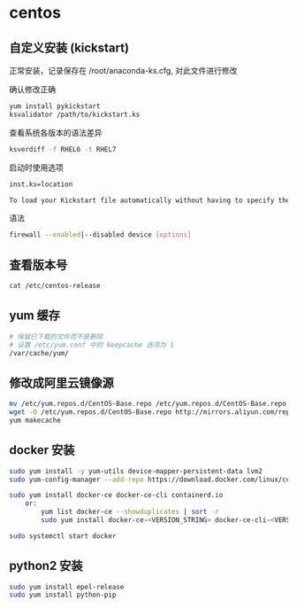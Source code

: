 # centos

## 自定义安装 (kickstart)

正常安装，记录保存在 /root/anaconda-ks.cfg, 对此文件进行修改

确认修改正确

```bash
yum install pykickstart
ksvalidator /path/to/kickstart.ks
```

查看系统各版本的语法差异

```bash
ksverdiff -f RHEL6 -t RHEL7
```

启动时使用选项

```bash
inst.ks=location

To load your Kickstart file automatically without having to specify the inst.ks= boot option, name the file ks.cfg and place it on a storage volume labeled OEMDRV.
```

语法

```bash
firewall --enabled|--disabled device [options]
```

## 查看版本号

```bash
cat /etc/centos-release
```

## yum 缓存

```bash
# 保留已下载的文件而不是删除
# 设置 /etc/yum.conf 中的 keepcache 选项为 1
/var/cache/yum/
```

## 修改成阿里云镜像源

```bash
mv /etc/yum.repos.d/CentOS-Base.repo /etc/yum.repos.d/CentOS-Base.repo.backup
wget -O /etc/yum.repos.d/CentOS-Base.repo http://mirrors.aliyun.com/repo/Centos-6.repo
yum makecache
```

## docker 安装

```bash
sudo yum install -y yum-utils device-mapper-persistent-data lvm2
sudo yum-config-manager --add-repo https://download.docker.com/linux/centos/docker-ce.repo

sudo yum install docker-ce docker-ce-cli containerd.io
    or:
        yum list docker-ce --showduplicates | sort -r
        sudo yum install docker-ce-<VERSION_STRING> docker-ce-cli-<VERSION_STRING> containerd.io

sudo systemctl start docker
```

## python2 安装

```bash
sudo yum install epel-release
sudo yum install python-pip
```
